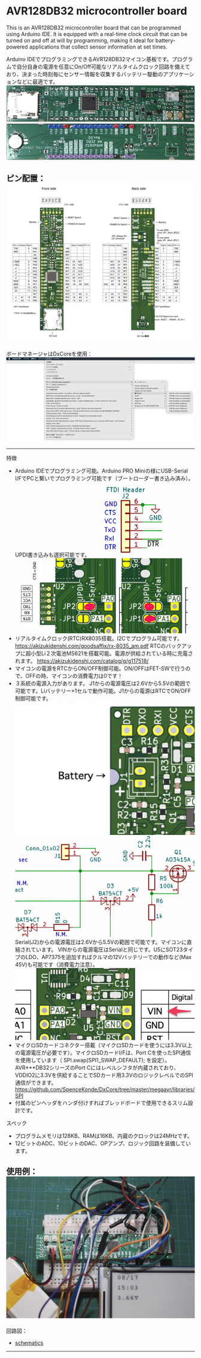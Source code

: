# AVR128DB32 microcontroller board

This is an AVR128DB32 microcontroller board that can be programmed using Arduino IDE. It is equipped with a real-time clock circuit that can be turned on and off at will by programming, making it ideal for battery-powered applications that collect sensor information at set times.

Arduino IDEでプログラミングできるAVR128DB32マイコン基板です。プログラムで自分自身の電源を任意にOn/Off可能なリアルタイムクロック回路を備えており、決まった時刻毎にセンサー情報を収集するバッテリー駆動のアプリケーションなどに最適です。
![image](image/a01.JPG)  
![image](image/a02.JPG)  

ピン配置：
![image](image/AVR128DB32.png)  
---
ボードマネージャはDxCoreを使用：
![image](image/ArduinoSettings.png)

---

特徴
- Arduino IDEでプログラミング可能。Arduino PRO Miniの様にUSB-Serial I/FでPCと繋いでプログラミング可能です（ブートローダー書き込み済み）。UPDI書き込みも選択可能です。
  <img src="image/t01_FTDI.png" height="200"><img src="image/t02_FTDI.png" height="200"><img src="image/t03_Serial.png" height="200"><img src="image/t04_UPDI.png" height="200">
- リアルタイムクロック(RTC)RX8035搭載。I2Cでプログラム可能です。
  https://akizukidenshi.com/goodsaffix/rx-8035_am.pdf
  RTCのバックアップに超小型Li２次電池MS621を搭載可能。電源が供給されている時に充電されます。
  https://akizukidenshi.com/catalog/g/g117518/
- マイコンの電源をRTCからON/OFF制御可能。ON/OFFはFET-SWで行うので、OFFの時、マイコンの消費電力は0です！
- ３系統の電源入力があります。
  J1からの電源電圧は2.6Vから5.5Vの範囲で可能です。Liバッテリー×1セルで動作可能。J1からの電源はRTCでON/OFF制御可能です。
  ![image](image/p01_J1.png) ![image](image/p02_J1.png)
  Serial(J2)からの電源電圧は2.6Vから5.5Vの範囲で可能です。マイコンに直結されています。
  VINからの電源電圧はSerialと同じです。U5にSOT23タイプのLDO、AP7375を追加すればクルマの12Vバッテリーでの動作など(Max 45V)も可能です（消費電力注意）。
  ![image](image/p03_VIN.png)
- マイクロSDカードコネクター搭載（マイクロSDカードを使うには3.3V以上の電源電圧が必要です）。マイクロSDカードI/Fは、Port Cを使ったSPI通信を使用しています（ SPI.swap(SPI1_SWAP_DEFAULT); を設定）。AVR***DB32シリーズのPort Cにはレベルシフタが内蔵されており、VDDIO2に3.3Vを供給することでSDカード用3.3VのロジックレベルでのSPI通信ができます。
  https://github.com/SpenceKonde/DxCore/tree/master/megaavr/libraries/SPI
- 付属のピンヘッダをハンダ付けすればブレッドボードで使用できるスリム設計です。

スペック
- プログラムメモリは128KB、RAMは16KB、内蔵のクロックは24MHzです。
- 12ビットのADC、10ビットのDAC、OPアンプ、ロジック回路を装備しています。

使用例：
![image](image/a03.JPG) 
---
回路図：
* [schematics](schematics/AVRT_2.pdf)


---
